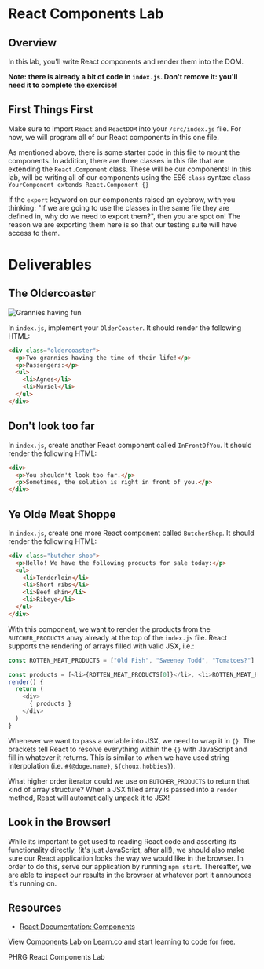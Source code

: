 # React Components Lab

## Overview

In this lab, you'll write React components and render them into the DOM.

**Note: there is already a bit of code in `index.js`. Don't remove it: you'll need it to complete the exercise!**

## First Things First
Make sure to import `React` and `ReactDOM` into your `/src/index.js` file. For now, we will program all of our React components in this one file.

As mentioned above, there is some starter code in this file to mount the components. In addition, there are three classes in this file that are extending the `React.Component` class. These will be our components! In this lab, will be writing all of our components using the ES6 `class` syntax: `class YourComponent extends React.Component {}`

If the `export` keyword on our components raised an eyebrow, with you thinking: "If we are going to use the classes in the same file they are defined in, why do we need to export them?", then you are spot on! The reason we are exporting them here is so that our testing suite will have access to them.

# Deliverables

## The Oldercoaster
![Grannies having fun](https://media.giphy.com/media/MMQrQQ87G2MmY/giphy.gif)

In `index.js`, implement your `OlderCoaster`. It should render the following HTML:

```html
<div class="oldercoaster">
  <p>Two grannies having the time of their life!</p>
  <p>Passengers:</p>
  <ul>
    <li>Agnes</li>
    <li>Muriel</li>
  </ul>
</div>
```

## Don't look too far
In `index.js`, create another React component called `InFrontOfYou`. It should render the following HTML:

```html
<div>
  <p>You shouldn't look too far.</p>
  <p>Sometimes, the solution is right in front of you.</p>
</div>
```

## Ye Olde Meat Shoppe
In `index.js`, create one more React component called `ButcherShop`. It should render the following HTML:

```html
<div class="butcher-shop">
  <p>Hello! We have the following products for sale today:</p>
  <ul>
    <li>Tenderloin</li>
    <li>Short ribs</li>
    <li>Beef shin</li>
    <li>Ribeye</li>
  </ul>
</div>
```

With this component, we want to render the products from the `BUTCHER_PRODUCTS` array already at the top of the `index.js` file. React supports the rendering of arrays filled with valid JSX, i.e.:

```JavaScript
const ROTTEN_MEAT_PRODUCTS = ["Old Fish", "Sweeney Todd", "Tomatoes?"]

const products = [<li>{ROTTEN_MEAT_PRODUCTS[0]}</li>, <li>ROTTEN_MEAT_PRODUCTS[1]</li>, etc...]
render() {
  return (
    <div>
      { products }
    </div>
  )
}
```

Whenever we want to pass a variable into JSX, we need to wrap it in `{}`. The brackets tell React to resolve everything within the `{}` with JavaScript and fill in whatever it returns. This is similar to when we have used string interpolation (i.e. `#{@doge.name}`, `${choux.hobbies}`).

What higher order iterator could we use on `BUTCHER_PRODUCTS` to return that kind of array structure? When a JSX filled array is passed into a `render` method, React will automatically unpack it to JSX!

## Look in the Browser!

While its important to get used to reading React code and asserting its functionality directly, (it's just JavaScript, after all!), we should also make sure our React application looks the way we would like in the browser. In order to do this, serve our application by running `npm start`. Thereafter, we are able to inspect our results in the browser at whatever port it announces it's running on.

## Resources

- [React Documentation: Components](https://reactjs.org/docs/react-component.html)

<p class='util--hide'>View <a href='https://learn.co/lessons/react-components-lab'>Components Lab</a> on Learn.co and start learning to code for free.</p>
<p data-visibility='hidden'>PHRG React Components Lab</p>
